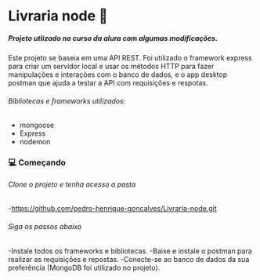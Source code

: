 # Livraria node :book:

##### Projeto utlizado no curso da alura com algumas modificações.

Este projeto se baseia em uma API REST. Foi utilizado o framework express para criar um servidor local e usar os métodos HTTP para fazer manipulações e interações com o banco de dados, e o app desktop postman que ajuda a testar a API com requisições e respotas.

###### Bibliotecas e frameworks utilizados:
- mongoose
- Express
- nodemon

### :computer: Começando

###### Clone o projeto e tenha acesso a pasta

-https://github.com/pedro-henrique-goncalves/Livraria-node.git

###### Siga os passos abaixo
-Instale todos os frameworks e bibliotecas.
-Baixe e instale o postman para realizar as requisições e repostas.
-Conecte-se ao banco de dados da sua preferência (MongoDB foi utilizado no projeto).

